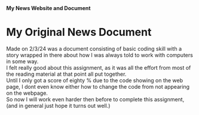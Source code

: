 <!DOCTYPE html>
<html lang ="en">
<html>
<head>
 <b> My News Website and Document </b> 
</head>
<h1> My Original News Document </h1>
<p> Made on 2/3/24 was a document consisting of basic coding skill with a story wrapped in there about how I was always told to work with computers in some way. <br/>
I felt really good about this assignment, as it was all the effort from most of the reading material at that point all put together. <br/>
Until I only got a score of eighty % due to the code showing on the web page, I dont even know either how to change the code from not appearing on the webpage. <br/>
So now I will work even harder then before to complete this assignment, (and in general just hope it turns out well.) </p>
</html>
